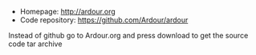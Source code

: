 - Homepage: http://ardour.org
- Code repository: https://github.com/Ardour/ardour

Instead of github go to Ardour.org and press download to get the source code tar archive
